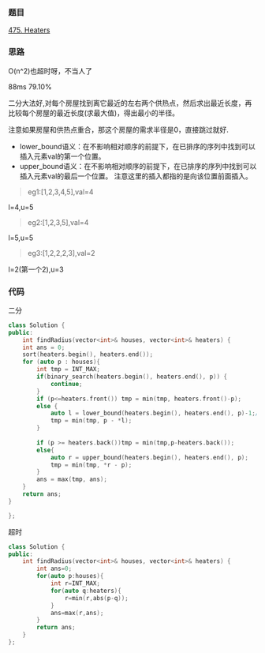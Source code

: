 ### 题目
[475. Heaters](https://leetcode-cn.com/problems/heaters/submissions/)
### 思路
O(n^2)也超时呀，不当人了

88ms 79.10%

二分大法好,对每个房屋找到离它最近的左右两个供热点，然后求出最近长度，再比较每个房屋的最近长度(求最大值)，得出最小的半径。

注意如果房屋和供热点重合，那这个房屋的需求半径是0，直接跳过就好.
+ lower_bound语义：在不影响相对顺序的前提下，在已排序的序列中找到可以插入元素val的第一个位置。
+ upper_bound语义：在不影响相对顺序的前提下，在已排序的序列中找到可以插入元素val的最后一个位置。
注意这里的插入都指的是向该位置前面插入。

> eg1:[1,2,3,4,5],val=4

l=4,u=5
> eg2:[1,2,3,5],val=4

l=5,u=5
> eg3:[1,2,2,2,3],val=2
        
l=2(第一个2),u=3
### 代码
二分
```c++
class Solution {
public:
    int findRadius(vector<int>& houses, vector<int>& heaters) {
	int ans = 0;
	sort(heaters.begin(), heaters.end());
	for (auto p : houses){
		int tmp = INT_MAX;
        if(binary_search(heaters.begin(), heaters.end(), p)) {
            continue;
        }
		if (p<=heaters.front()) tmp = min(tmp, heaters.front()-p);
		else {
			auto l = lower_bound(heaters.begin(), heaters.end(), p)-1;//减一哦
			tmp = min(tmp, p - *l);
		}
		
		if (p >= heaters.back())tmp = min(tmp,p-heaters.back());
		else{
			auto r = upper_bound(heaters.begin(), heaters.end(), p);
			tmp = min(tmp, *r - p);
		}
		ans = max(tmp, ans);
	}
	return ans;
}

};
```
超时
```c++
class Solution {
public:
    int findRadius(vector<int>& houses, vector<int>& heaters) {
        int ans=0;
        for(auto p:houses){
            int r=INT_MAX;
            for(auto q:heaters){
                r=min(r,abs(p-q));
            }
            ans=max(r,ans);
        }
        return ans;
    }
};
```
